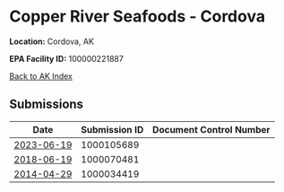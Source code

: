 # Copper River Seafoods - Cordova

**Location:** Cordova, AK

**EPA Facility ID:** 100000221887

[Back to AK Index](../../index.md)

## Submissions

| Date | Submission ID | Document Control Number |
|------|--------------|-------------------------|
| [2023-06-19](submissions/1000105689.md) | 1000105689 |  |
| [2018-06-19](submissions/1000070481.md) | 1000070481 |  |
| [2014-04-29](submissions/1000034419.md) | 1000034419 |  |
